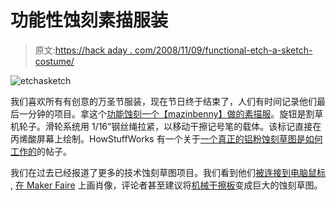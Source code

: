 # 功能性蚀刻素描服装

> 原文:[https://hack aday . com/2008/11/09/functional-etch-a-sketch-costume/](https://hackaday.com/2008/11/09/functional-etch-a-sketch-costume/)

![etchasketch](../Images/47d4ca4eeb5d9490f60fce7e26155aae.png "etchasketch")

我们喜欢所有有创意的万圣节服装，现在节日终于结束了，人们有时间记录他们最后一分钟的项目。拿这个[功能蚀刻一个【mazinbenny】做的素描服](http://www.flickr.com/photos/mazinbenny/sets/72157608801645603/ "Etch a Sketch Costume! - a set on Flickr")。旋钮是割草机轮子。滑轮系统用 1/16”钢丝绳拉紧，以移动干擦记号笔的载体。该标记直接在丙烯酸屏幕上绘制。HowStuffWorks 有一个关于[一个真正的铝粉蚀刻草图是如何工作的](http://www.howstuffworks.com/question317.htm "HowStuffWorks ")的帖子。

我们在过去已经报道了更多的技术蚀刻草图项目。我们看到他们[被连接到电脑鼠标](http://hackaday.com/2004/11/14/hack-an-etch-a-sketch/ "hack an etch-a-sketch  - Hack a Day") , [在 Maker Faire](http://flickr.com/photos/hackaday/133850077/in/set-72057594115232488/ "Etch A Sketch portrait machine on Flickr - Photo Sharing!") 上画肖像，评论者甚至建议将[机械干擦板](http://hackaday.com/2008/05/08/mechanical-white-board/ "Mechanical white board  - Hack a Day")变成巨大的蚀刻草图。